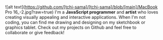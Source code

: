![alt text](https://github.com/[tchi-sama]/[tchi-sama]/blob/[main]/MacBook Pro 16_-2.jpg?raw=true)
I'm a **JavaScript programmer** and **artist** who loves creating visually appealing and interactive applications. When I'm not coding, you can find me drawing and designing on my sketchbook or graphics tablet. Check out my projects on Github and feel free to collaborate or give feedback!
